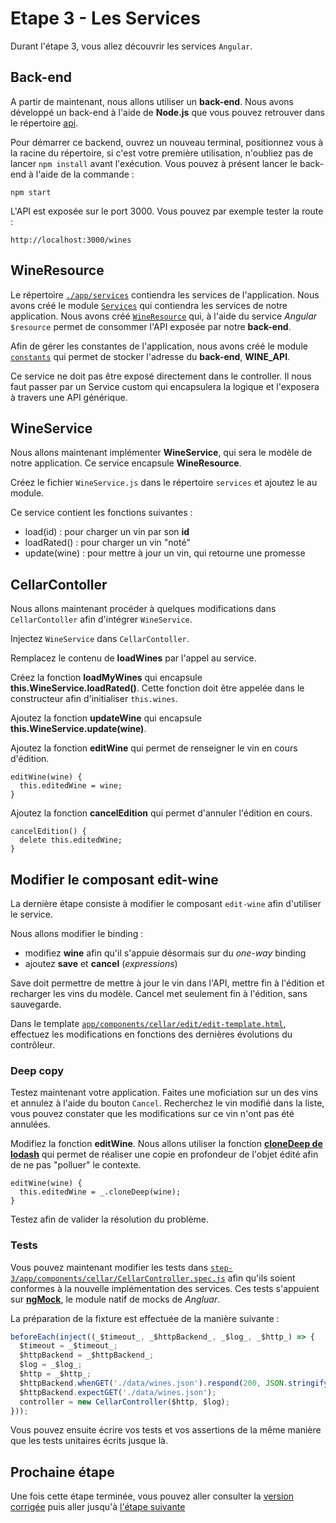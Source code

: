 # Etape 3 - Les Services
Durant l'étape 3, vous allez découvrir les services `Angular`.

## Back-end
A partir de maintenant, nous allons utiliser un **back-end**. Nous avons développé un back-end à l'aide de **Node.js** que vous pouvez retrouver dans le répertoire [api](../api).

Pour démarrer ce backend, ouvrez un nouveau terminal, positionnez vous à la racine du répertoire, si c'est votre première utilisation, n'oubliez pas de lancer `npm install` avant l'exécution. Vous pouvez à présent lancer le back-end à l'aide de la commande :
```
npm start
```

L'API est exposée sur le port 3000. Vous pouvez par exemple tester la route :
```
http://localhost:3000/wines
```

## WineResource
Le répertoire [`./app/services`](./app/services) contiendra les services de l'application. Nous avons créé le module [`Services`](./app/services/Services.js) qui contiendra les services de notre application. Nous avons créé [`WineResource`](./app/services/WineResource.js) qui, à l'aide du service *Angular* `$resource` permet de consommer l'API exposée par notre **back-end**.

Afin de gérer les constantes de l'application, nous avons créé le module [`constants`](.app/constants) qui permet de stocker l'adresse du **back-end**, **WINE_API**.

Ce service ne doit pas être exposé directement dans le controller. Il nous faut passer par un Service custom qui encapsulera la logique et l'exposera à travers une API générique.

## WineService
Nous allons maintenant implémenter **WineService**, qui sera le modèle de notre application. Ce service encapsule **WineResource**.

Créez le fichier `WineService.js` dans le répertoire `services` et ajoutez le au module.

Ce service contient les fonctions suivantes :
* load(id) : pour charger un vin par son **id**
* loadRated() : pour charger un vin "noté"
* update(wine) : pour mettre à jour un vin, qui retourne une promesse

## CellarContoller
Nous allons maintenant procéder à quelques modifications dans `CellarContoller` afin d'intégrer `WineService`.

Injectez `WineService` dans `CellarContoller`.

Remplacez le contenu de **loadWines** par l'appel au service.

Créez la fonction **loadMyWines** qui encapsule **this.WineService.loadRated()**. Cette fonction doit être appelée dans le constructeur afin d'initialiser `this.wines`.

Ajoutez la fonction **updateWine** qui encapsule **this.WineService.update(wine)**.

Ajoutez la fonction **editWine** qui permet de renseigner le vin en cours d'édition.
```
editWine(wine) {
  this.editedWine = wine;
}
```

Ajoutez la fonction **cancelEdition** qui permet d'annuler l'édition en cours.
```
cancelEdition() {
  delete this.editedWine;
}
```

## Modifier le composant edit-wine
La dernière étape consiste à modifier le composant `edit-wine` afin d'utiliser le service.

Nous allons modifier le binding :
* modifiez **wine** afin qu'il s'appuie désormais sur du *one-way* binding
* ajoutez **save** et **cancel** (*expressions*)

Save doit permettre de mettre à jour le vin dans l'API, mettre fin à l'édition et recharger les vins du modèle.
Cancel met seulement fin à l'édition, sans sauvegarde.

Dans le template [`app/components/cellar/edit/edit-template.html`](app/components/cellar/edit/edit-template.html), effectuez les modifications en fonctions des dernières évolutions du contrôleur.

### Deep copy
Testez maintenant votre application. Faites une moficiation sur un des vins et annulez à l'aide du bouton `Cancel`. Recherchez le vin modifié dans la liste, vous pouvez constater que les modifications sur ce vin n'ont pas été annulées.

Modifiez la fonction **editWine**. Nous allons utiliser la fonction [**cloneDeep de lodash**](https://lodash.com/docs#cloneDeep) qui permet de réaliser une copie en profondeur de l'objet édité afin de ne pas "polluer" le contexte.
```
editWine(wine) {
  this.editedWine = _.cloneDeep(wine);
}
```

Testez afin de valider la résolution du problème.

### Tests
Vous pouvez maintenant modifier les tests dans [`step-3/app/components/cellar/CellarController.spec.js`](step-3/app/components/cellar/CellarController.spec.js) afin qu'ils soient conformes à la nouvelle implémentation des services. Ces tests s'appuient sur [**ngMock**](https://docs.angularjs.org/api/ngMock), le module natif de mocks de *Angluar*.

La préparation de la fixture est effectuée de la manière suivante :
```javascript
beforeEach(inject((_$timeout_, _$httpBackend_, _$log_, _$http_) => {
  $timeout = _$timeout_;
  $httpBackend = _$httpBackend_;
  $log = _$log_;
  $http = _$http_;
  $httpBackend.whenGET('./data/wines.json').respond(200, JSON.stringify(wineData));
  $httpBackend.expectGET('./data/wines.json');
  controller = new CellarController($http, $log);
}));
```

Vous pouvez ensuite écrire vos tests et vos assertions de la même manière que les tests unitaires écrits jusque là.

## Prochaine étape

Une fois cette étape terminée, vous pouvez aller consulter la [version corrigée](../step-3-done) puis aller jusqu'à [l'étape suivante](../step-4)
